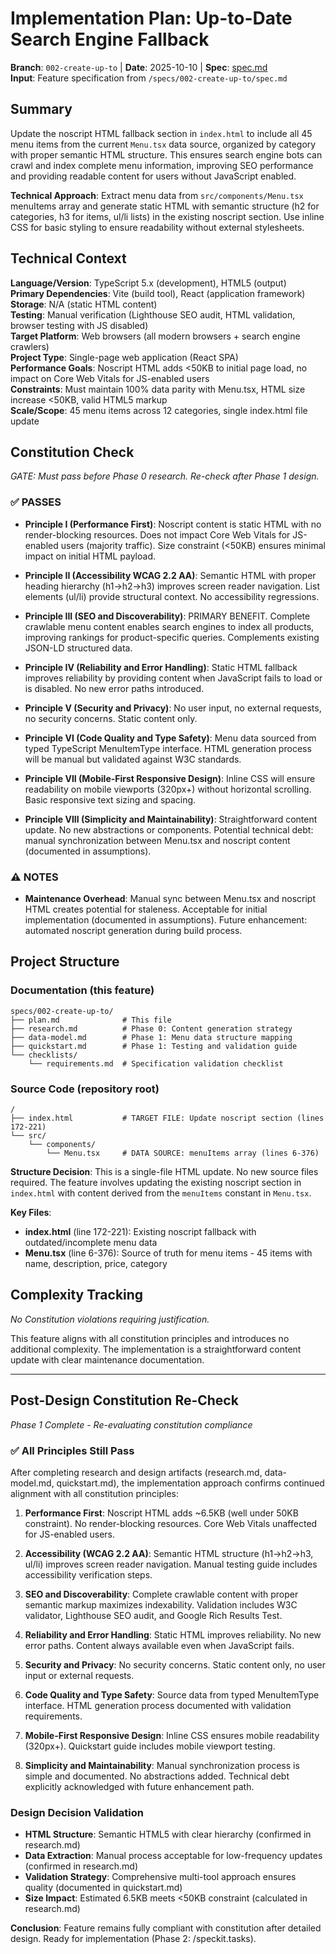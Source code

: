 # Implementation Plan: Up-to-Date Search Engine Fallback

**Branch**: `002-create-up-to` | **Date**: 2025-10-10 | **Spec**: [spec.md](./spec.md)  
**Input**: Feature specification from `/specs/002-create-up-to/spec.md`

## Summary

Update the noscript HTML fallback section in `index.html` to include all 45 menu items from the current `Menu.tsx` data source, organized by category with proper semantic HTML structure. This ensures search engine bots can crawl and index complete menu information, improving SEO performance and providing readable content for users without JavaScript enabled.

**Technical Approach**: Extract menu data from `src/components/Menu.tsx` menuItems array and generate static HTML with semantic structure (h2 for categories, h3 for items, ul/li lists) in the existing noscript section. Use inline CSS for basic styling to ensure readability without external stylesheets.

## Technical Context

**Language/Version**: TypeScript 5.x (development), HTML5 (output)  
**Primary Dependencies**: Vite (build tool), React (application framework)  
**Storage**: N/A (static HTML content)  
**Testing**: Manual verification (Lighthouse SEO audit, HTML validation, browser testing with JS disabled)  
**Target Platform**: Web browsers (all modern browsers + search engine crawlers)  
**Project Type**: Single-page web application (React SPA)  
**Performance Goals**: Noscript HTML adds <50KB to initial page load, no impact on Core Web Vitals for JS-enabled users  
**Constraints**: Must maintain 100% data parity with Menu.tsx, HTML size increase <50KB, valid HTML5 markup  
**Scale/Scope**: 45 menu items across 12 categories, single index.html file update

## Constitution Check

*GATE: Must pass before Phase 0 research. Re-check after Phase 1 design.*

### ✅ PASSES

- **Principle I (Performance First)**: Noscript content is static HTML with no render-blocking resources. Does not impact Core Web Vitals for JS-enabled users (majority traffic). Size constraint (<50KB) ensures minimal impact on initial HTML payload.

- **Principle II (Accessibility WCAG 2.2 AA)**: Semantic HTML with proper heading hierarchy (h1→h2→h3) improves screen reader navigation. List elements (ul/li) provide structural context. No accessibility regressions.

- **Principle III (SEO and Discoverability)**: PRIMARY BENEFIT. Complete crawlable menu content enables search engines to index all products, improving rankings for product-specific queries. Complements existing JSON-LD structured data.

- **Principle IV (Reliability and Error Handling)**: Static HTML fallback improves reliability by providing content when JavaScript fails to load or is disabled. No new error paths introduced.

- **Principle V (Security and Privacy)**: No user input, no external requests, no security concerns. Static content only.

- **Principle VI (Code Quality and Type Safety)**: Menu data sourced from typed TypeScript MenuItemType interface. HTML generation process will be manual but validated against W3C standards.

- **Principle VII (Mobile-First Responsive Design)**: Inline CSS will ensure readability on mobile viewports (320px+) without horizontal scrolling. Basic responsive text sizing and spacing.

- **Principle VIII (Simplicity and Maintainability)**: Straightforward content update. No new abstractions or components. Potential technical debt: manual synchronization between Menu.tsx and noscript content (documented in assumptions).

### ⚠️ NOTES

- **Maintenance Overhead**: Manual sync between Menu.tsx and noscript HTML creates potential for staleness. Acceptable for initial implementation (documented in assumptions). Future enhancement: automated noscript generation during build process.

## Project Structure

### Documentation (this feature)

```
specs/002-create-up-to/
├── plan.md              # This file
├── research.md          # Phase 0: Content generation strategy
├── data-model.md        # Phase 1: Menu data structure mapping
├── quickstart.md        # Phase 1: Testing and validation guide
└── checklists/
    └── requirements.md  # Specification validation checklist
```

### Source Code (repository root)

```
/
├── index.html           # TARGET FILE: Update noscript section (lines 172-221)
└── src/
    └── components/
        └── Menu.tsx     # DATA SOURCE: menuItems array (lines 6-376)
```

**Structure Decision**: This is a single-file HTML update. No new source files required. The feature involves updating the existing noscript section in `index.html` with content derived from the `menuItems` constant in `Menu.tsx`.

**Key Files**:
- **index.html** (line 172-221): Existing noscript fallback with outdated/incomplete menu data
- **Menu.tsx** (line 6-376): Source of truth for menu items - 45 items with name, description, price, category

## Complexity Tracking

*No Constitution violations requiring justification.*

This feature aligns with all constitution principles and introduces no additional complexity. The implementation is a straightforward content update with clear maintenance documentation.

---

## Post-Design Constitution Re-Check

*Phase 1 Complete - Re-evaluating constitution compliance*

### ✅ All Principles Still Pass

After completing research and design artifacts (research.md, data-model.md, quickstart.md), the implementation approach confirms continued alignment with all constitution principles:

1. **Performance First**: Noscript HTML adds ~6.5KB (well under 50KB constraint). No render-blocking resources. Core Web Vitals unaffected for JS-enabled users.

2. **Accessibility (WCAG 2.2 AA)**: Semantic HTML structure (h1→h2→h3, ul/li) improves screen reader navigation. Manual testing guide includes accessibility verification steps.

3. **SEO and Discoverability**: Complete crawlable content with proper semantic markup maximizes indexability. Validation includes W3C validator, Lighthouse SEO audit, and Google Rich Results Test.

4. **Reliability and Error Handling**: Static HTML improves reliability. No new error paths. Content always available even when JavaScript fails.

5. **Security and Privacy**: No security concerns. Static content only, no user input or external requests.

6. **Code Quality and Type Safety**: Source data from typed MenuItemType interface. HTML generation process documented with validation requirements.

7. **Mobile-First Responsive Design**: Inline CSS ensures mobile readability (320px+). Quickstart guide includes mobile viewport testing.

8. **Simplicity and Maintainability**: Manual synchronization process is simple and documented. No abstractions added. Technical debt explicitly acknowledged with future enhancement path.

### Design Decision Validation

- **HTML Structure**: Semantic HTML5 with clear hierarchy (confirmed in research.md)
- **Data Extraction**: Manual process acceptable for low-frequency updates (confirmed in research.md)
- **Validation Strategy**: Comprehensive multi-tool approach ensures quality (documented in quickstart.md)
- **Size Impact**: Estimated 6.5KB meets <50KB constraint (calculated in research.md)

**Conclusion**: Feature remains fully compliant with constitution after detailed design. Ready for implementation (Phase 2: /speckit.tasks).
